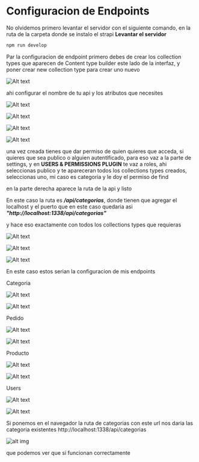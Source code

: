 # Configuracion de Endpoints

No olvidemos primero levantar el servidor con el siguiente comando, en la ruta de la carpeta donde se instalo el strapi
**Levantar el servidor**
```cmd
npm run develop
```
Par la configuracion de endpoint primero debes de crear los collection types que aparecen de Content type builder este lado de la interfaz, y poner crear new collection type para crear uno nuevo

![Alt text](https://github.com/Sergio1213/Web_Service/blob/main/documentacion-ecommerce/images/image1.png)

ahi configurar el nombre de tu api y los atributos que necesites 

![Alt text](https://github.com/Sergio1213/Web_Service/blob/main/documentacion-ecommerce/images/image2.png)

![Alt text](https://github.com/Sergio1213/Web_Service/blob/main/documentacion-ecommerce/images/image3.png)


![Alt text](https://github.com/Sergio1213/Web_Service/blob/main/documentacion-ecommerce/images/image4.png)


![Alt text](https://github.com/Sergio1213/Web_Service/blob/main/documentacion-ecommerce/images/image5.png)


una vez creada tienes que dar permiso de quien quieres que acceda, si quieres que sea publico o alguien autentificado, para eso vaz a la parte de settings, y en **USERS & PERMISSIONS PLUGIN** te vaz a roles, ahi seleccionas publico y te apareceran todos los collections types creados, seleccionas uno, mi caso es categoria y le doy el permiso de find

en la parte derecha aparece la ruta de la api y listo

En este caso la ruta es ***/api/categorias***, donde tienen que agregar el localhost y el puerto que en este caso quedaria asi ***"http://localhost:1338/api/categorias"***

y hace eso exactamente con todos los collections types que requieras

![Alt text](https://github.com/Sergio1213/Web_Service/blob/main/documentacion-ecommerce/images/image6.png)

![Alt text](https://github.com/Sergio1213/Web_Service/blob/main/documentacion-ecommerce/images/image7.png)

![Alt text](https://github.com/Sergio1213/Web_Service/blob/main/documentacion-ecommerce/images/image8.png)

En este caso estos serian la configuracion de mis endpoints 

Categoria

![Alt text](https://github.com/Sergio1213/Web_Service/blob/main/documentacion-ecommerce/images/imagen_2023-12-13_221823583.png)

![Alt text](https://github.com/Sergio1213/Web_Service/blob/main/documentacion-ecommerce/images/imagen_2023-12-13_222951199.png)

Pedido

![Alt text](https://github.com/Sergio1213/Web_Service/blob/main/documentacion-ecommerce/images/imagen_2023-12-13_221840672.png)

![Alt text](https://github.com/Sergio1213/Web_Service/blob/main/documentacion-ecommerce/images/imagen_2023-12-13_223003258.png)

Producto

![Alt text](https://github.com/Sergio1213/Web_Service/blob/main/documentacion-ecommerce/images/imagen_2023-12-13_221853018.png)

![Alt text](https://github.com/Sergio1213/Web_Service/blob/main/documentacion-ecommerce/images/imagen_2023-12-13_223019182.png)

Users

![Alt text](https://github.com/Sergio1213/Web_Service/blob/main/documentacion-ecommerce/images/imagen_2023-12-13_221904381.png)

![Alt text](https://github.com/Sergio1213/Web_Service/blob/main/documentacion-ecommerce/images/imagen_2023-12-13_223037529.png)


Si ponemos en el navegador la ruta de categorias con este url nos daria las categoria existentes http://localhost:1338/api/categorias

![alt img](https://github.com/Sergio1213/Web_Service/blob/main/documentacion-ecommerce/images/imagen_2023-12-13_222809616.png)

que podemos ver que si funcionan correctamente 

